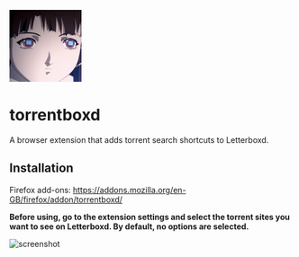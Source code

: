 ![icon](icon.png)
# torrentboxd
A browser extension that adds torrent search shortcuts to Letterboxd.

## Installation

Firefox add-ons: https://addons.mozilla.org/en-GB/firefox/addon/torrentboxd/

**Before using, go to the extension settings and select the torrent sites you want to see on Letterboxd. By default, no options are selected.**

![screenshot](https://i.imgur.com/BtQpttF.png)
